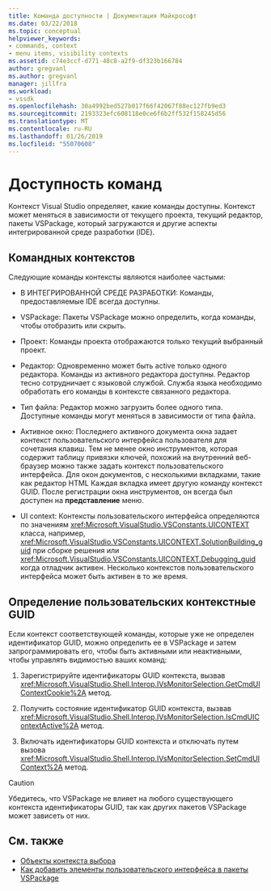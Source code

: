 ```yaml
---
title: Команда доступности | Документация Майкрософт
ms.date: 03/22/2018
ms.topic: conceptual
helpviewer_keywords:
- commands, context
- menu items, visibility contexts
ms.assetid: c74e3ccf-d771-48c8-a2f9-df323b166784
author: gregvanl
ms.author: gregvanl
manager: jillfra
ms.workload:
- vssdk
ms.openlocfilehash: 30a4992bed527b017f66f42067f88ec127fb9ed3
ms.sourcegitcommit: 2193323efc608118e0ce6f6b2ff532f158245d56
ms.translationtype: MT
ms.contentlocale: ru-RU
ms.lasthandoff: 01/26/2019
ms.locfileid: "55070608"
---
```

# <a name="command-availability"></a>Доступность команд

Контекст Visual Studio определяет, какие команды доступны. Контекст может меняться в зависимости от текущего проекта, текущий редактор, пакеты VSPackage, который загружаются и другие аспекты интегрированной среде разработки (IDE).

## <a name="command-contexts"></a>Командных контекстов

Следующие команды контексты являются наиболее частыми:

- В ИНТЕГРИРОВАННОЙ СРЕДЕ РАЗРАБОТКИ: Команды, предоставляемые IDE всегда доступны.

- VSPackage: Пакеты VSPackage можно определить, когда команды, чтобы отобразить или скрыть.

- Проект: Команды проекта отображаются только текущий выбранный проект.

- Редактор: Одновременно может быть active только одного редактора. Команды из активного редактора доступны. Редактор тесно сотрудничает с языковой службой. Служба языка необходимо обработать его команды в контексте связанного редактора.

- Тип файла: Редактор можно загрузить более одного типа. Доступные команды могут меняться в зависимости от типа файла.

- Активное окно: Последнего активного документа окна задает контекст пользовательского интерфейса пользователя для сочетания клавиш. Тем не менее окно инструментов, которая содержит таблицу привязки ключей, похожий на внутренний веб-браузер можно также задать контекст пользовательского интерфейса. Для окон документов, с несколькими вкладками, такие как редактор HTML Каждая вкладка имеет другую команду контекст GUID. После регистрации окна инструментов, он всегда был доступен на **представление** меню.

- UI context: Контексты пользовательского интерфейса определяются по значениям <xref:Microsoft.VisualStudio.VSConstants.UICONTEXT> класса, например, <xref:Microsoft.VisualStudio.VSConstants.UICONTEXT.SolutionBuilding_guid> при сборке решения или <xref:Microsoft.VisualStudio.VSConstants.UICONTEXT.Debugging_guid> когда отладчик активен. Несколько контекстов пользовательского интерфейса может быть активен в то же время.

## <a name="define-custom-context-guids"></a>Определение пользовательских контекстные GUID

Если контекст соответствующей команды, которые уже не определен идентификатор GUID, можно определить ее в VSPackage и затем запрограммировать его, чтобы быть активными или неактивными, чтобы управлять видимостью ваших команд:

1.  Зарегистрируйте идентификаторы GUID контекста, вызвав <xref:Microsoft.VisualStudio.Shell.Interop.IVsMonitorSelection.GetCmdUIContextCookie%2A> метод.

2.  Получить состояние идентификатор GUID контекста, вызвав <xref:Microsoft.VisualStudio.Shell.Interop.IVsMonitorSelection.IsCmdUIContextActive%2A> метод.

3.  Включать идентификаторы GUID контекста и отключать путем вызова <xref:Microsoft.VisualStudio.Shell.Interop.IVsMonitorSelection.SetCmdUIContext%2A> метод.
   
> [!CAUTION]
> Убедитесь, что VSPackage не влияет на любого существующего контекста идентификаторы GUID, так как других пакетов VSPackage может зависеть от них.

## <a name="see-also"></a>См. также

- [Объекты контекста выбора](../../extensibility/internals/selection-context-objects.md)
- [Как добавить элементы пользовательского интерфейса в пакеты VSPackage](../../extensibility/internals/how-vspackages-add-user-interface-elements.md)